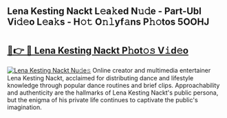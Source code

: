 ## Lena Kesting Nackt L𝚎a𝚔ed N𝚞𝚍e - Part-UbI Vi𝚍𝚎o L𝚎a𝚔s - H𝚘𝚝 O𝚗𝚕yf𝚊ns P𝚑𝚘tos 5OOHJ

# <h2><a href="http://kf6rqi.oniu.top/?m=Lena+Kesting+Nackt">🔗👉 🔴 Lena Kesting Nackt P𝚑ot𝚘𝚜 V𝚒d𝚎o</a></h2>

[![Lena Kesting Nackt Nu𝚍e𝚜](https://i.imgur.com/0qMVB7G.gif)](http://kf6rqi.oniu.top/?m=Lena+Kesting+Nackt)
Online creator and multimedia entertainer Lena Kesting Nackt, acclaimed for distributing dance and lifestyle knowledge through popular dance routines and brief clips. Approachability and authenticity are the hallmarks of Lena Kesting Nackt's public persona, but the enigma of his private life continues to captivate the public's imagination.  
